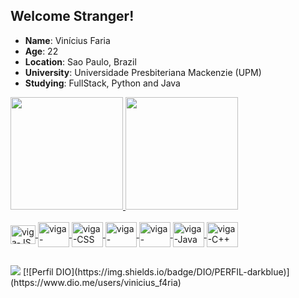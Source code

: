 ## Welcome Stranger!
* **Name**: Vinícius Faria
* **Age**: 22
* **Location**: Sao Paulo, Brazil
* **University**: Universidade Presbiteriana Mackenzie (UPM)
* **Studying**: FullStack, Python and Java

<div>
  <a href="https://github.com/ViniciusFaria-png">
  <img height="180em" src ="https://github-readme-stats.vercel.app/api?username=ViniciusFaria-png&show_icons=true&theme=tokyonight"/>
  <img height="180em" src ="https://github-readme-stats.vercel.app/api/top-langs/?username=ViniciusFaria-png&theme=tokyonight&layout=compact"/>
</div>

<div style="display: inline_block"><br>
  <img align="center" alt="viga-JS" height="30" width="40" src="https://cdn.jsdelivr.net/gh/devicons/devicon/icons/javascript/javascript-original.svg">
  <img align="center" alt="viga-HTML" height="40" width="50" src="https://cdn.jsdelivr.net/gh/devicons/devicon/icons/html5/html5-original-wordmark.svg">
  <img align="center" alt="viga-CSS" height="40" width="50" src="https://cdn.jsdelivr.net/gh/devicons/devicon/icons/css3/css3-original-wordmark.svg">
  <img align="center" alt="viga-REACT" height="40" width="50" src="https://cdn.jsdelivr.net/gh/devicons/devicon/icons/react/react-original-wordmark.svg">
  <img align="center" alt="viga-Python" height="40" width="50" src="https://cdn.jsdelivr.net/gh/devicons/devicon/icons/python/python-original.svg">
  <img align="center" alt="viga-Java" height="40" width="50" src="https://cdn.jsdelivr.net/gh/devicons/devicon/icons/java/java-original.svg">
  <img align="center" alt="viga-C++" height="40" width="50" src="https://cdn.jsdelivr.net/gh/devicons/devicon/icons/cplusplus/cplusplus-original.svg">
</div>
  
 ##
<div>
  <a href="https://www.linkedin.com/in/viniciusrofifaria/" target="_blank"><img src="https://img.shields.io/badge/LinkedIn-0077B5?style=for-the-badge&logo=linkedin&logoColor=white" target="_blank"></a>
  [![Perfil DIO](https://img.shields.io/badge/DIO/PERFIL-darkblue)](https://www.dio.me/users/vinicius_f4ria)
</div>
  
  
